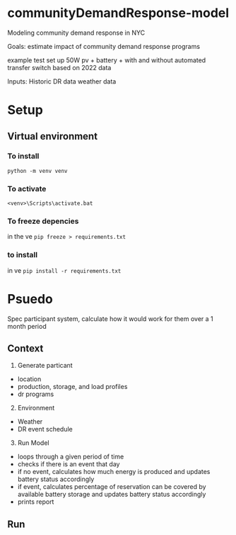 # communityDemandResponse-model

Modeling community demand response in NYC

Goals:
estimate impact of community demand response programs

example test set up
50W pv + battery + with and without automated transfer switch based on 2022 data

Inputs:
Historic DR data
weather data


# Setup

##  Virtual environment

### To install
`python -m venv venv`

### To activate

`<venv>\Scripts\activate.bat`

### To freeze depencies

in the ve
`pip freeze > requirements.txt`

### to install

in ve
`pip install -r requirements.txt`

# Psuedo

Spec participant system, calculate how it would work for them over a 1 month period

## Context

1) Generate particant
* location
* production, storage, and load profiles
* dr programs

2) Environment
* Weather
* DR event schedule

3) Run Model
* loops through a given period of time
* checks if there is an event that day
* if no event, calculates how much energy is produced and updates battery status accordingly
* if event, calculates percentage of reservation can be covered by available battery storage and updates battery status accordingly
* prints report


## Run

